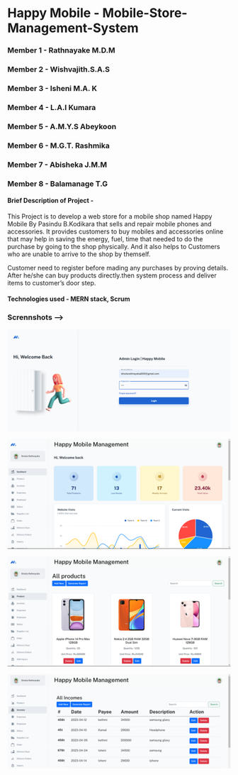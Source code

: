 # Happy Mobile - Mobile-Store-Management-System

### Member 1 - Rathnayake M.D.M
### Member 2 - Wishvajith.S.A.S 
### Member 3 - Isheni M.A. K 
### Member 4 - L.A.I Kumara
### Member 5 - A.M.Y.S Abeykoon
### Member 6 - M.G.T. Rashmika
### Member 7 - Abisheka J.M.M
### Member 8 - Balamanage T.G


#### Brief Description of Project - 

This Project is to develop a web store for a mobile shop named Happy Mobile By Pasindu B.Kodikara that sells and repair mobile phones and accessories.
It provides customers to buy mobiles and accessories online that may help in saving the energy, fuel, time that needed to do the purchase by going to the shop physically. And it also helps to Customers who are unable to arrive to the shop by themself.

Customer need to register before mading any purchases by proving details. After he/she can buy products directly.then system process and deliver items to customer’s door step.



#### Technologies used - MERN stack, Scrum

### Scrennshots -->
<img src = "Mobile-Store-Management_System/src/front-end/public/assets/images/admin-happy-mobile/loginPage.png"> </br>

<img src = "Mobile-Store-Management_System/src/front-end/public/assets/images/admin-happy-mobile/AdminDashbord.png"> </br>

<img src = "Mobile-Store-Management_System/src/front-end/public/assets/images/admin-happy-mobile/ProductPage.png"> </br>

<img src = "Mobile-Store-Management_System/src/front-end/public/assets/images/admin-happy-mobile/incomePage.png">



